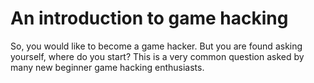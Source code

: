 # An introduction to game hacking

So, you would like to become a game hacker.  But you are found asking yourself, where do you start?  This is a very common question asked by many new beginner game hacking enthusiasts.
